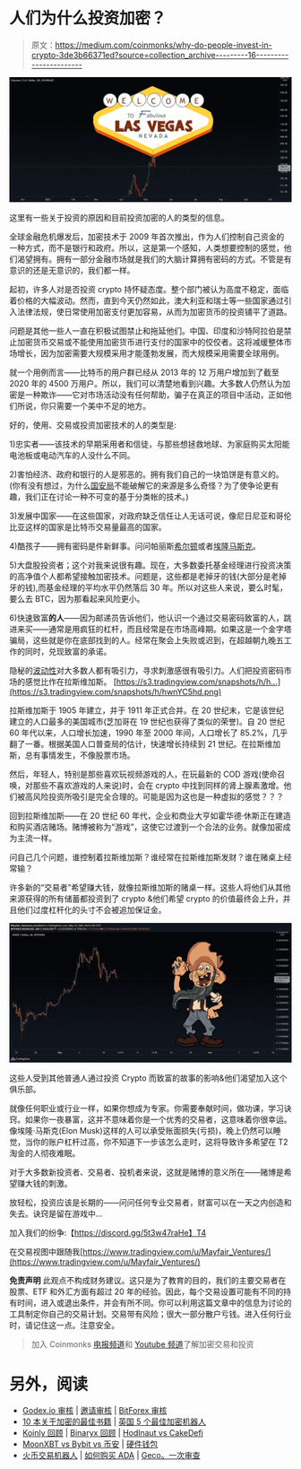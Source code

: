 # 人们为什么投资加密？

> 原文：<https://medium.com/coinmonks/why-do-people-invest-in-crypto-3de3b66371ed?source=collection_archive---------16----------------------->

![](img/66016f38398529ca18be8b9488a4be6c.png)

这里有一些关于投资的原因和目前投资加密的人的类型的信息。

全球金融危机爆发后，加密技术于 2009 年首次推出，作为人们控制自己资金的一种方式，而不是银行和政府。所以，这是第一个感知，人类想要控制的感觉，他们渴望拥有。拥有一部分金融市场就是我们的大脑计算拥有密码的方式。不管是有意识的还是无意识的，我们都一样。

起初，许多人对是否投资 crypto 持怀疑态度。整个部门被认为高度不稳定，面临着价格的大幅波动。然而，直到今天仍然如此，澳大利亚和瑞士等一些国家通过引入法律法规，使日常使用加密支付更加容易，从而为加密货币的投资铺平了道路。

问题是其他一些人一直在积极试图禁止和拖延他们。中国、印度和沙特阿拉伯是禁止加密货币交易或不能使用加密货币进行支付的国家中的佼佼者。这将减缓整体市场增长，因为加密需要大规模采用才能蓬勃发展，而大规模采用需要全球用例。

就一个用例而言——比特币的用户群已经从 2013 年的 12 万用户增加到了截至 2020 年的 4500 万用户。所以，我们可以清楚地看到兴趣。大多数人仍然认为加密是一种欺诈——它对市场活动没有任何帮助，骗子在真正的项目中活动，正如他们所说，你只需要一个美中不足的地方。

好的，使用、交易或投资加密技术的人的类型是:

1)忠实者——该技术的早期采用者和信徒，与那些想拯救地球、为家庭购买太阳能电池板或电动汽车的人没什么不同。

2)害怕经济、政府和银行的人是邪恶的。拥有我们自己的一块馅饼是有意义的。(你有没有想过，为什么[国安局](https://www.tradingview.com/symbols/NYSE-NSA/)不能破解它的来源是多么奇怪？为了使争论更有趣，我们正在讨论一种不可变的基于分类帐的技术。)

3)发展中国家——在这些国家，对政府缺乏信任让人无话可说，像尼日尼亚和哥伦比亚这样的国家是比特币交易量最高的国家。

4)酷孩子——拥有密码是件新鲜事。问问帕丽斯[希尔顿](https://www.tradingview.com/symbols/NSE-HILTON/)或者[埃隆马斯克](https://www.tradingview.com/symbols/NASDAQ-TSLA/)。

5)大盘股投资者；这个对我来说很有趣。现在，大多数委托基金经理进行投资决策的高净值个人都希望接触加密技术。问题是，这些都是老掉牙的钱(大部分是老掉牙的钱),而基金经理的平均水平仍然落后 30 年。所以对这些人来说，要么时髦，要么去 BTC，因为那看起来风险更小。

6)快速致富**的人**——因为邮递员告诉他们，他认识一个通过交易密码致富的人，跳进来买——通常是用疯狂的杠杆，而且经常是在市场高峰期。如果这是一个金字塔骗局，这些就是你在底部找到的人。经常在聚会上失败或迟到，在超越朝九晚五工作的同时，兑现致富的承诺。

隐秘的[波动性](https://www.tradingview.com/ideas/volatility/)对大多数人都有吸引力，寻求刺激感很有吸引力。人们把投资密码市场的感觉比作在拉斯维加斯。
[https://s3.tradingview.com/snapshots/h/h...](https://s3.tradingview.com/snapshots/h/hwnYC5hd.png)

拉斯维加斯于 1905 年建立，并于 1911 年正式合并。在 20 世纪末，它是该世纪建立的人口最多的美国城市(芝加哥在 19 世纪也获得了类似的荣誉)。自 20 世纪 60 年代以来，人口增长加速，1990 年至 2000 年间，人口增长了 85.2%，几乎翻了一番。根据美国人口普查局的估计，快速增长持续到 21 世纪。在拉斯维加斯，总有事情发生，不像股票市场。

然后，年轻人，特别是那些喜欢玩视频游戏的人，在玩最新的 COD 游戏(使命召唤，对那些不喜欢游戏的人来说)时，会在 crypto 中找到同样的肾上腺素激增。他们被高风险投资所吸引是完全合理的。可能是因为这也是一种虚拟的感觉？？？

回到拉斯维加斯——在 20 世纪 60 年代，企业和商业大亨如霍华德·休斯正在建造和购买酒店赌场。赌博被称为“游戏”，这使它过渡到一个合法的业务。就像加密成为主流一样。

问自己几个问题，谁控制着拉斯维加斯？谁经常在拉斯维加斯发财？谁在赌桌上经常输？

许多新的“交易者”希望赚大钱，就像拉斯维加斯的赌桌一样。这些人将他们从其他来源获得的所有储蓄都投资到了 crypto &他们希望 crypto 的价值最终会上升，并且他们过度杠杆化的头寸不会被追加保证金。

![](img/3ff3287a5de64f63b76d2a5437b2bb83.png)

这些人受到其他普通人通过投资 Crypto 而致富的故事的影响&他们渴望加入这个俱乐部。

就像任何职业或行业一样，如果你想成为专家。你需要奉献时间，做功课，学习诀窍。如果你一夜暴富，这并不意味着你是一个优秀的交易者，这意味着你很幸运。像埃隆·马斯克(Elon Musk)这样的人可以承受账面损失(亏损)，晚上仍然可以睡觉，当你的账户杠杆过高，你不知道下一步该怎么走时，这将导致许多希望在 T2 淘金的人彻夜难眠。

对于大多数新投资者、交易者、投机者来说，这就是赌博的意义所在——赌博是希望赚大钱的刺激。

放轻松，投资应该是长期的——问问任何专业交易者，财富可以在一天之内创造和失去。诀窍是留在游戏中…

加入我们的纷争:【https://discord.gg/5t3w47raHe】T4

在交易视图中跟随我[https://www.tradingview.com/u/Mayfair_Ventures/](https://www.tradingview.com/u/Mayfair_Ventures/)

**免责声明**
此观点不构成财务建议。这只是为了教育的目的，我们的主要交易者在股票、ETF 和外汇方面有超过 20 年的经验。因此，每个交易设置可能有不同的持有时间，进入或退出条件，并会有所不同。你可以利用这篇文章中的信息为讨论的工具制定你自己的交易计划。交易带有风险；很大一部分散户亏钱。进入任何行业时，请记住这一点。注意安全。

> 加入 Coinmonks [电报频道](https://t.me/coincodecap)和 [Youtube 频道](https://www.youtube.com/c/coinmonks/videos)了解加密交易和投资

# 另外，阅读

*   [Godex.io 审核](/coinmonks/godex-io-review-7366086519fb) | [邀请审核](/coinmonks/invity-review-70f3030c0502) | [BitForex 审核](https://coincodecap.com/bitforex-review)
*   [10 本关于加密的最佳书籍](https://coincodecap.com/best-crypto-books) | [英国 5 个最佳加密机器人](https://coincodecap.com/uk-trading-bots)
*   [Koinly 回顾](https://coincodecap.com/koinly-review) | [Binaryx 回顾](https://coincodecap.com/binaryx-review) | [Hodlnaut vs CakeDefi](https://coincodecap.com/hodlnaut-vs-cakedefi-vs-celsius)
*   [MoonXBT vs Bybit vs 币安](https://coincodecap.com/bybit-binance-moonxbt) | [硬件钱包](/coinmonks/hardware-wallets-dfa1211730c6)
*   [火币交易机器人](https://coincodecap.com/huobi-trading-bot) | [如何购买 ADA](https://coincodecap.com/buy-ada-cardano) | [Geco。一次审查](https://coincodecap.com/geco-one-review)